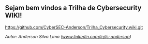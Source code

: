 ## Sejam bem vindos a Trilha de Cybersecurity WIKI!

https://github.com/CyberSEC-Anderson/Trilha_Cybersecurity.wiki.git

_Autor: Anderson Silva Lima (www.linkedin.com/in/ls-anderson)_
